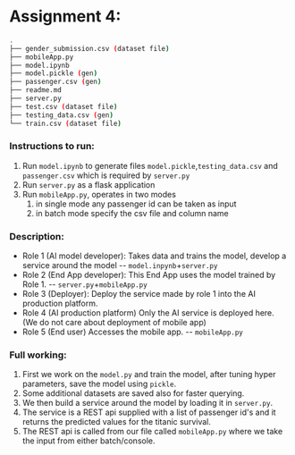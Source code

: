 # Assignment 4:
```bash
.
├── gender_submission.csv (dataset file)
├── mobileApp.py
├── model.ipynb
├── model.pickle (gen)
├── passenger.csv (gen)
├── readme.md
├── server.py
├── test.csv (dataset file)
├── testing_data.csv (gen)
└── train.csv (dataset file)
```
### Instructions to run:
1. Run `model.ipynb` to generate files `model.pickle`,`testing_data.csv` and `passenger.csv` which is required by `server.py`
2. Run `server.py` as a flask application
3. Run `mobileApp.py`, operates in two modes
   1. in single mode any passenger id can be taken as input
   2. in batch mode specify the csv file and column name
### Description:
* Role 1 (AI model developer): 
Takes data and trains the model, develop a service around the model -- `model.inpynb`+`server.py`
* Role 2 (End App developer): 
This End App uses the model trained by Role 1. -- `server.py`+`mobileApp.py`
* Role 3 (Deployer): 
Deploy the service made by role 1 into the AI production platform.
* Role 4 (AI production platform)
Only the AI service is deployed here. (We do not care about deployment of mobile
app)
* Role 5 (End user)
Accesses the mobile app. -- `mobileApp.py`
### Full working:
1. First we work on the `model.py` and train the model, after tuning hyper parameters, save the model using `pickle`.
2. Some additional datasets are saved also for faster querying.
3. We then build a service around the model by loading it in `server.py`. 
4. The service is a REST api supplied with a list of passenger id's and it returns the predicted values for the titanic survival.
5. The REST api is called from our file called `mobileApp.py` where we take the input from either batch/console.
